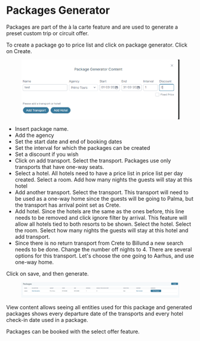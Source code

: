 # Packages Generator

Packages are part of the à la carte feature and are used to generate a preset custom trip or circuit offer.&#x20;

To create a package go to price list and click on package generator. Click on Create.&#x20;

<figure><img src=".gitbook/assets/image (59) (1).png" alt=""><figcaption></figcaption></figure>

* Insert package name.&#x20;
* Add the agency
* Set the start date and end of booking dates
* Set the interval for which the packages can be created
* Set a discount if you wish
* Click on add transport. Select the transport. Packages use only transports that have one-way seats.&#x20;
* Select a hotel. All hotels need to have a price list in price list per day created. Select a room. Add how many nights the guests will stay at this hotel&#x20;
* Add another transport. Select the transport. This transport will need to be used as a one-way home since the guests will be going to Palma, but the transport has arrival point set as Crete.&#x20;
* Add hotel. Since the hotels are the same as the ones before, this line needs to be removed and click ignore filter by arrival. This feature will allow all hotels tied to both resorts to be shown. Select the hotel. Select the room. Select how many nights the guests will stay at this hotel and add transport.&#x20;
* Since there is no return transport from Crete to Billund a new search needs to be done. Change the number off nights to 4. There are several options for this transport. Let's choose the one going to Aarhus, and use one-way home.&#x20;

Click on save, and then generate.&#x20;

<figure><img src=".gitbook/assets/image (61) (1).png" alt=""><figcaption></figcaption></figure>

View content allows seeing all entities used for this package and generated packages shows every departure date of the transports and every hotel check-in date used in a package.&#x20;

Packages can be booked with the select offer feature.
